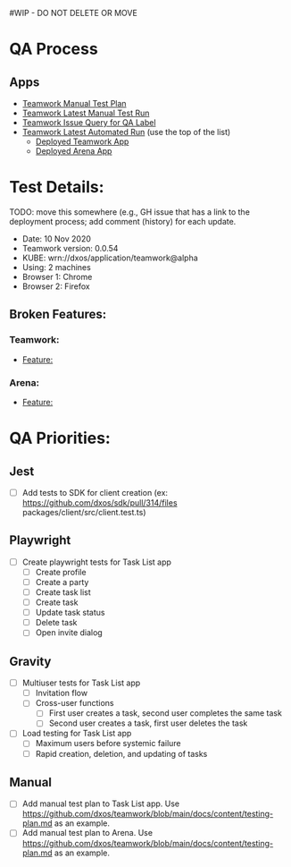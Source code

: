 #WIP - DO NOT DELETE OR MOVE

# QA Process

## Apps
- [Teamwork Manual Test Plan](https://github.com/dxos/teamwork/blob/main/docs/content/teamwork-testplan.md)
- [Teamwork Latest Manual Test Run](https://github.com/dxos/teamwork/issues/450)
- [Teamwork Issue Query for QA Label](https://github.com/dxos/teamwork/issues?q=is%3Aissue+is%3Aopen+label%3AQA)
- [Teamwork Latest Automated Run](https://github.com/dxos/teamwork/actions?query=workflow%3A%22Build+and+test%22) (use the top of the list)
  - [Deployed Teamwork App](https://apollo1.kube.moon.dxos.network/app/wrn%3A%2F%2Fdxos%2Fapplication%2Fteamwork%40alpha/)
  - [Deployed Arena App](https://apollo1.kube.moon.dxos.network/app/wrn%3A%2F%2Fdxos%2Fapplication%2Farena%40alpha/)

# Test Details:

TODO: move this somewhere (e.g., GH issue that has a link to the deployment process; add comment (history) for each update.

- Date: 10 Nov 2020
- Teamwork version: 0.0.54
- KUBE: wrn://dxos/application/teamwork@alpha
- Using: 2 machines
- Browser 1: Chrome
- Browser 2: Firefox 

## Broken Features:
### Teamwork:
- [Feature: ]()

### Arena:
- [Feature: ]()

# QA Priorities:
## Jest
- [ ] Add tests to SDK for client creation (ex: https://github.com/dxos/sdk/pull/314/files packages/client/src/client.test.ts)

## Playwright
- [ ] Create playwright tests for Task List app
  - [ ] Create profile
  - [ ] Create a party
  - [ ] Create task list
  - [ ] Create task
  - [ ] Update task status
  - [ ] Delete task
  - [ ] Open invite dialog

## Gravity
- [ ] Multiuser tests for Task List app
  - [ ] Invitation flow
  - [ ] Cross-user functions 
    - [ ] First user creates a task, second user completes the same task
    - [ ] Second user creates a task, first user deletes the task
- [ ] Load testing for Task List app
  - [ ] Maximum users before systemic failure
  - [ ] Rapid creation, deletion, and updating of tasks

## Manual
- [ ] Add manual test plan to Task List app. Use https://github.com/dxos/teamwork/blob/main/docs/content/testing-plan.md as an example.
- [ ] Add manual test plan to Arena. Use https://github.com/dxos/teamwork/blob/main/docs/content/testing-plan.md as an example.
